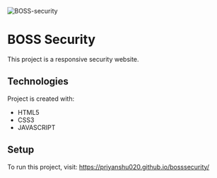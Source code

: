 ![BOSS-security](https://user-images.githubusercontent.com/74613776/105723092-65806a80-5f4c-11eb-8548-55961679ea78.PNG)

# BOSS Security

  This project is a responsive security website.
  
## Technologies

  Project is created with:
  * HTML5
  * CSS3
  * JAVASCRIPT
  
## Setup
  To run this project, visit: https://priyanshu020.github.io/bosssecurity/
